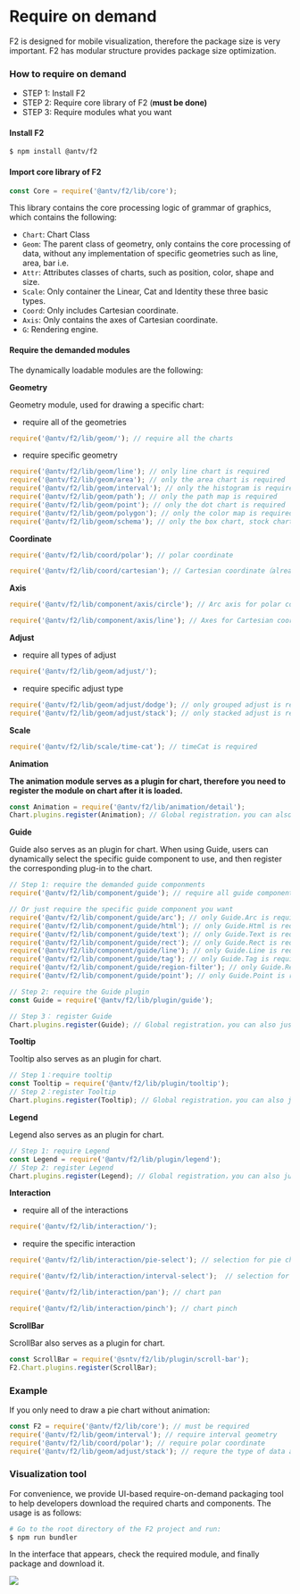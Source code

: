 # Require on demand

F2 is designed for mobile visualization, therefore the package size is very important. F2 has modular structure provides  package size optimization. 

### How to require on demand

* STEP 1: Install F2
* STEP 2: Require core library of F2 \(**must be done\)**
* STEP 3: Require modules what you want

#### Install F2

```bash
$ npm install @antv/f2
```

#### Import core library of F2

```javascript
const Core = require('@antv/f2/lib/core');
```

This library contains the core processing logic of grammar of graphics, which contains the following:

* `Chart`: Chart Class
* `Geom`: The parent class of geometry, only contains the core processing of data, without any implementation of specific geometries such as line, area, bar i.e.
* `Attr`: Attributes classes of charts, such as position, color, shape and size.
* `Scale`: Only container the Linear, Cat and Identity these three basic types.
* `Coord`: Only includes Cartesian coordinate.
* `Axis`: Only contains the axes of Cartesian coordinate.
* `G`: Rendering engine.

#### Require the demanded modules

The dynamically loadable modules are the following:

**Geometry**

Geometry module, used for drawing a specific chart:

* require all of the geometries

```javascript
require('@antv/f2/lib/geom/'); // require all the charts
```

* require specific geometry

```javascript
require('@antv/f2/lib/geom/line'); // only line chart is required
require('@antv/f2/lib/geom/area'); // only the area chart is required
require('@antv/f2/lib/geom/interval'); // only the histogram is required
require('@antv/f2/lib/geom/path'); // only the path map is required
require('@antv/f2/lib/geom/point'); // only the dot chart is required
require('@antv/f2/lib/geom/polygon'); // only the color map is required
require('@antv/f2/lib/geom/schema'); // only the box chart, stock chart are required
```

**Coordinate**

```javascript
require('@antv/f2/lib/coord/polar'); // polar coordinate

require('@antv/f2/lib/coord/cartesian'); // Cartesian coordinate（already included in the core library）
```

**Axis**

```javascript
require('@antv/f2/lib/component/axis/circle'); // Arc axis for polar coordinate

require('@antv/f2/lib/component/axis/line'); // Axes for Cartesian coordinate（already included in the core library）
```

**Adjust**

* require all types of adjust

```javascript
require('@antv/f2/lib/geom/adjust/');
```

* require specific adjust type

```javascript
require('@antv/f2/lib/geom/adjust/dodge'); // only grouped adjust is required
require('@antv/f2/lib/geom/adjust/stack'); // only stacked adjust is required
```

**Scale**

```javascript
require('@antv/f2/lib/scale/time-cat'); // timeCat is required
```

**Animation**

**The animation module serves as a plugin for chart, therefore you need to register the module on chart after it is loaded.**

```javascript
const Animation = require('@antv/f2/lib/animation/detail');
Chart.plugins.register(Animation); // Global registration，you can also just register it
```

**Guide**

Guide also serves as an plugin for chart. When using Guide, users can dynamically select the specific guide component to use, and then register the corresponding plug-in to the chart.

```javascript
// Step 1: require the demanded guide componments
require('@antv/f2/lib/component/guide'); // require all guide components

// Or just require the specific guide component you want
require('@antv/f2/lib/component/guide/arc'); // only Guide.Arc is required
require('@antv/f2/lib/component/guide/html'); // only Guide.Html is required
require('@antv/f2/lib/component/guide/text'); // only Guide.Text is required
require('@antv/f2/lib/component/guide/rect'); // only Guide.Rect is required
require('@antv/f2/lib/component/guide/line'); // only Guide.Line is required
require('@antv/f2/lib/component/guide/tag'); // only Guide.Tag is required
require('@antv/f2/lib/component/guide/region-filter'); // only Guide.RegionFilter is required
require('@antv/f2/lib/component/guide/point'); // only Guide.Point is required

// Step 2: require the Guide plugin
const Guide = require('@antv/f2/lib/plugin/guide');

// Step 3： register Guide
Chart.plugins.register(Guide); // Global registration，you can also just register it
```

**Tooltip**

Tooltip also serves as an plugin for chart.

```javascript
// Step 1：require tooltip
const Tooltip = require('@antv/f2/lib/plugin/tooltip');
// Step 2：register Tooltip
Chart.plugins.register(Tooltip); // Global registration，you can also just register it
```

**Legend**

Legend also serves as an plugin for chart.

```javascript
// Step 1: require Legend
const Legend = require('@antv/f2/lib/plugin/legend');
// Step 2: register Legend
Chart.plugins.register(Legend); // Global registration，you can also just register it
```

**Interaction**

* require all of the interactions

```javascript
require('@antv/f2/lib/interaction/');
```

* require the specific interaction

```javascript
require('@antv/f2/lib/interaction/pie-select'); // selection for pie chart

require('@antv/f2/lib/interaction/interval-select');  // selection for bar chart

require('@antv/f2/lib/interaction/pan'); // chart pan

require('@antv/f2/lib/interaction/pinch'); // chart pinch
```

**ScrollBar**

ScrollBar also serves as a plugin for chart.

```javascript
const ScrollBar = require('@sntv/f2/lib/plugin/scroll-bar');
F2.Chart.plugins.register(ScrollBar);
```

### Example

If you only need to draw a pie chart without animation:

```javascript
const F2 = require('@antv/f2/lib/core'); // must be required
require('@antv/f2/lib/geom/interval'); // require interval geometry
require('@antv/f2/lib/coord/polar'); // require polar coordinate
require('@antv/f2/lib/geom/adjust/stack'); // requre the type of data adjust
```

### Visualization tool

For convenience, we provide UI-based require-on-demand packaging tool to help developers download the required charts and components. The usage is as follows:

```bash
# Go to the root directory of the F2 project and run:
$ npm run bundler
```

In the interface that appears, check the required module, and finally package and download it.

![](https://gw.alipayobjects.com/zos/rmsportal/RmUwBPLSWIbecmKEgoSw.png)

